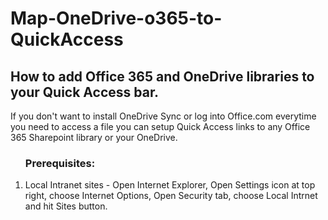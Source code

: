 # Map-OneDrive-o365-to-QuickAccess
<h2>How to add Office 365 and OneDrive libraries to your Quick Access bar.</h2>
If you don't want to install OneDrive Sync or log into Office.com everytime you need to access a file you can setup Quick Access links to any Office 365 Sharepoint library or your OneDrive.

<ol>
<h3>Prerequisites:</h3>
            <li>Local Intranet sites - Open Internet Explorer, Open Settings icon at top right, choose Internet Options, Open Security tab, choose Local Intrnet and hit Sites button.</li>
<ol>  
